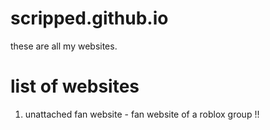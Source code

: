 # scripped.github.io

these are all my websites.

# list of websites
1. unattached fan website - fan website of a roblox group !!
